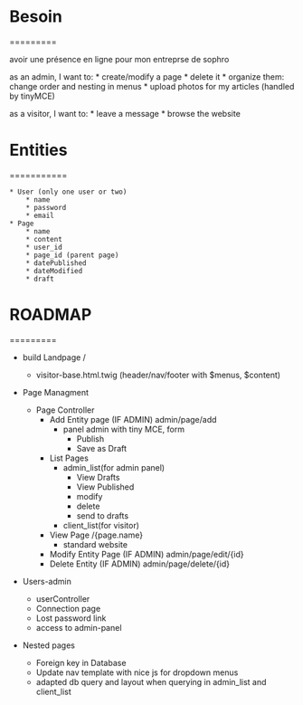 # Besoin
=========

avoir une présence en ligne pour mon entreprse de sophro

as an admin, I want to:
	* create/modify a page
	* delete it
	* organize them: change order and nesting in menus
	* upload photos for my articles (handled by tinyMCE)

as a visitor, I want to:
	* leave a message
	* browse the website

# Entities
===========

	* User (only one user or two)
		* name
		* password
		* email
	* Page
		* name
		* content
		* user_id
		* page_id (parent page)
		* datePublished
		* dateModified
		* draft

# ROADMAP
=========

* build Landpage  /
	* visitor-base.html.twig (header/nav/footer with $menus, $content)
* Page Managment
	* Page Controller
		* Add Entity page      (IF ADMIN)  admin/page/add
			* panel admin with tiny MCE, form
				* Publish
				* Save as Draft
		* List Pages
			* admin_list(for admin panel)
				* View Drafts
				* View Published
				* modify
				* delete
				* send to drafts
			* client_list(for visitor)
		* View Page                        /{page.name}
			* standard website
		* Modify Entity Page   (IF ADMIN)  admin/page/edit/{id}
		* Delete Entity        (IF ADMIN)  admin/page/delete/{id}

* Users-admin
	* userController
	* Connection page
	* Lost password link
	* access to admin-panel

* Nested pages
	* Foreign key in Database
	* Update nav template with nice js for dropdown menus
	* adapted db query and layout when querying in admin_list and client_list
